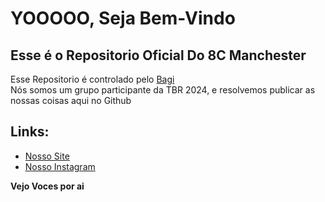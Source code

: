 # YOOOOO, Seja Bem-Vindo
## Esse é o Repositorio Oficial Do 8C Manchester

Esse Repositorio é controlado pelo [Bagi](https://github.com/bagi763)\
Nós somos um grupo participante da TBR 2024, e resolvemos publicar as nossas coisas aqui no Github

## Links:

* [Nosso Site](https://8cmanchester.github.io)
* [Nosso Instagram](https://instagram.com/8cmanchester)

**Vejo Voces por ai**
